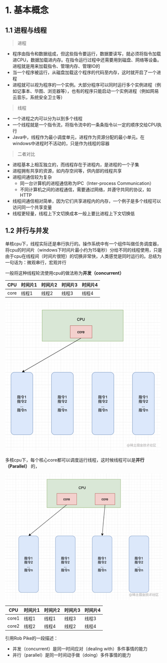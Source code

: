 # 1. 基本概念
## 1.1 进程与线程
> 进程
- 程序由指令和数据组成，但这些指令要运行，数据要读写，就必须将指令加载进CPU，数据加载进内存。在指令运行过程中还需要用到磁盘、网络等设备。进程就是用来加载指令、管理内存、管理IO的
- 当一个程序被运行，从磁盘加载这个程序的代码至内存，这时就开启了一个进程
- 进程就可以视为程序的一个实例。大部分程序可以同时运行多个实例进程（例如记事本、华图、浏览器等），也有的程序只能启动一个实例进程（例如网易云音乐，系统安全卫士等）
> 线程
- 一个进程之内可以分为以到多个线程
- 一个线程就是一个指令流，将指令流中的一条条指令以一定的顺序交给CPU执行
- Java中，线程作为最小调度单元，进程作为资源分配的最小单元。在windows中进程时不活动的，只是作为线程的容器
> 二者对比
- 进程基本上相互独立的，而线程存在于进程内，是进程的一个子集
- 进程拥有共享的资源，如内存空间等，供内部的线程共享
- 进程间通信较为复杂
    - 同一台计算机的进程通信称为IPC（Inter-process Communication）
    - 不同计算机之间的进程通信，需要通过网络，并遵守共同的协议，如HTTP
- 线程间通信相对简单，因为它们共享进程内的内存，一个例子是多个线程可以访问同一个共享变量
- 线程更轻量，线程上下文切换成本一般上要比进程上下文切换低
## 1.2 并行与并发
单核cpu下，线程实际还是串行执行的。操作系统中有一个组件叫做任务调度器，将cpu的时间片（windows下时间片最小约为15毫秒）分给不同的线程使用，只是由于cpu在线程间（时间片很短）的切换非常快，人类感觉是同时运行的。总结为一句话为：微观串行，宏观并行

一般将这种线程轮流使用cpu的做法称为**并发（concurrent）**

| CPU  | 时间片1 | 时间片2 | 时间片3 | 时间片4 |
| ---- | ------- | ------- | ------- | ------- |
| core | 线程1   | 线程2   | 线程3   | 线程4   |


![image.png](../images/concurrency/1.png)

多核cpu下，每个核心core都可以调度运行线程，这时候线程可以是**并行（Parallel）** 的，

![image.png](../images/concurrency/2.png)

| CPU   | 时间片1 | 时间片2 | 时间片3 | 时间片4 |
| ----- | ------- | ------- | ------- | ------- |
| core1 | 线程1   | 线程1   | 线程3   | 线程3   |
| core2 | 线程2   | 线程4   | 线程2   | 线程4   |

引用Rob Pike的一段描述：
- 并发（concurrent）是同一时间应对（dealing with）多件事情的能力
- 并行（parallel）是同一时间动手做（doing）多件事情的能力